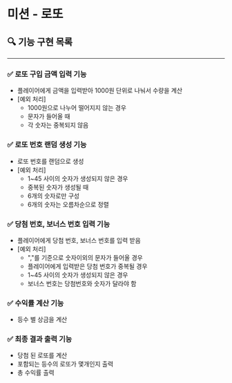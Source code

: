 #  미션 - 로또

## 🔍 기능 구현 목록
---
### ✅ 로또 구입 금액 입력 기능
- 플레이어에게 금액을 입력받아 1000원 단위로 나눠서 수량을 계산 
- [예외 처리]
  - 1000원으로 나누어 떨어지지 않는 경우 
  - 문자가 들어올 때 
  - 각 숫자는 중복되지 않음

### ✅ 로또 번호 랜덤 생성 기능
- 로또 번호를 랜덤으로 생성
- [예외 처리]
  - 1~45 사이의 숫자가 생성되지 않은 경우
  - 중복된 숫자가 생성될 때
  - 6개의 숫자로만 구성
  - 6개의 숫자는 오름차순으로 정렬

### ✅ 당첨 번호, 보너스 번호 입력 기능
- 플레이어에게 당첨 번호, 보너스 번호를 입력 받음
- [예외 처리]
  - ","를 기준으로 숫자이외의 문자가 들어올 경우
  - 플레이어에게 입력받은 당첨 번호가 중복될 경우
  - 1~45 사이의 숫자가 생성되지 않은 경우
  - 보너스 번호는 당첨번호와 숫자가 달라야 함

### ✅ 수익률 계산 기능
- 등수 별 상금을 계산

### ✅ 최종 결과 출력 기능
- 당첨 된 로또를 계산
- 포함되는 등수의 로또가 몇개인지 출력
- 총 수익률 출력
